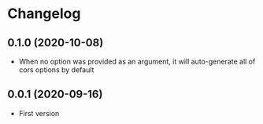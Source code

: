 Changelog
=========

0.1.0 (2020-10-08)
------------------

* When no option was provided as an argument, it will auto-generate all of cors options by default

0.0.1 (2020-09-16)
------------------

* First version
